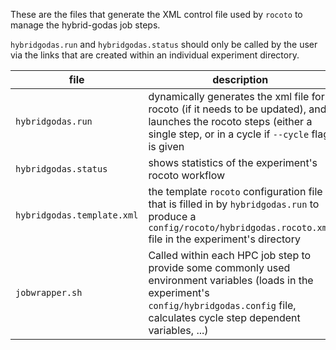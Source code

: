 These are the files that generate the XML control file used by `rocoto` to manage the hybrid-godas job steps.

`hybridgodas.run` and `hybridgodas.status` should only be called by the user via the links that are created within an individual experiment directory.


| file | description |
| ---  | ----------- |
| `hybridgodas.run` | dynamically generates the xml file for rocoto (if it needs to be updated), and launches the rocoto steps (either a single step, or in a cycle if `--cycle` flag is given |
| `hybridgodas.status` | shows statistics of the experiment's rocoto workflow |
| `hybridgodas.template.xml` | the template `rocoto` configuration file that is filled in by `hybridgodas.run` to produce a `config/rocoto/hybridgodas.rocoto.xml` file in the experiment's directory |
| `jobwrapper.sh` | Called within each HPC job step to provide some commonly used environment variables (loads in the experiment's `config/hybridgodas.config` file, calculates cycle step dependent variables, ...) |


